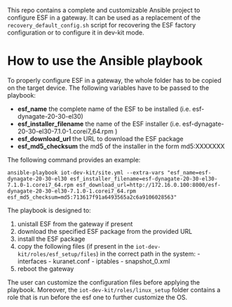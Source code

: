 This repo contains a complete and customizable Ansible project to configure ESF in a gateway. It can be used as a replacement of the `recovery_default_config.sh` script for recovering
the ESF factory configuration or to configure it in dev-kit mode.

# How to use the Ansible playbook
To properly configure ESF in a gateway, the whole folder has to be copied on the target device.
The following variables have to be passed to the playbook:

  - **esf_name** the complete name of the ESF to be installed (i.e. esf-dynagate-20-30-el30)
  - **esf_installer_filename** the name of the ESF installer (i.e. esf-dynagate-20-30-el30-7.1.0-1.corei7_64.rpm )
  - **esf_download_url** the URL to download the ESF package
  - **esf_md5_checksum** the md5 of the installer in the form md5:XXXXXXX

The following command provides an example:
```
ansible-playbook iot-dev-kit/site.yml --extra-vars "esf_name=esf-dynagate-20-30-el30 esf_installer_filename=esf-dynagate-20-30-el30-7.1.0-1.corei7_64.rpm esf_download_url=http://172.16.0.100:8000/esf-dynagate-20-30-el30-7.1.0-1.corei7_64.rpm esf_md5_checksum=md5:713617f91a6493565a2c6a9106028563"
```

The playbook is designed to:

  1. unistall ESF from the gateway if present
  2. download the specified ESF package from the provided URL
  3. install the ESF package
  4. copy the following files (if present in the `iot-dev-kit/roles/esf_setup/files`) in the correct path in the system:
    - interfaces
    - kuranet.conf
    - iptables
    - snapshot_0.xml
  5. reboot the gateway

The user can customize the configuration files before applying the playbook. Moreover, the `iot-dev-kit/roles/linux_setup` folder contains a role that is run before the esf one 
to further customize the OS.

